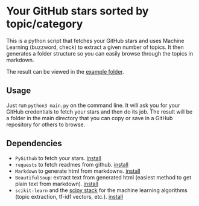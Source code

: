 # Your GitHub stars sorted by topic/category

This is a python script that fetches your GitHub stars and uses Machine Learning (buzzword, check) to extract a given number of topics. It then generates a folder structure so you can easily browse through the topics in markdown.

The result can be viewed in the [example folder](example/).

## Usage

Just run `python3 main.py` on the command line. It will ask you for your GitHub credentials to fetch your stars and then do its job. The result will be a folder in the main directory that you can copy or save in a GitHub repository for others to browse.

## Dependencies

- `PyGithub` to fetch your stars. [install](http://pygithub.readthedocs.io/en/latest/introduction.html#download-and-install)
- `requests` to fetch readmes from github. [install](http://docs.python-requests.org/en/master/user/install/)
- `Markdown` to generate html from markdowns. [install](http://pythonhosted.org/Markdown/install.html)
- `BeautifulSoup`: extract text from generated html (easiest method to get plain text from markdown). [install](https://www.crummy.com/software/BeautifulSoup/bs4/doc/#installing-beautiful-soup)
- `scikit-learn` and the [scipy stack](https://www.scipy.org/install.html#installing-via-pip) for the machine learning algorithms (topic extraction, tf-idf vectors, etc.). [install](http://scikit-learn.org/stable/install.html)